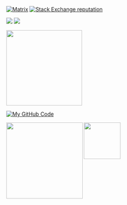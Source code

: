 [![Matrix](https://img.shields.io/badge/@lukeswitz:matrix.org-0078D4?style=for-the-badge&logo=matrix&logoColor=8fff00&labelColor=black&color=black)](https://matrix.to/#/@lukeswitz:matrix.org)
[![Stack Exchange reputation](https://img.shields.io/stackexchange/stackoverflow/r/3311963?style=for-the-badge&logo=stackoverflow&logoColor=8fff00&labelColor=black&color=8fff00)](https://stackoverflow.com/users/3311963/lukeswitz)

<a href="https://x.com/LukeSwitzer_"><img src="https://img.shields.io/twitter/follow/LukeSwitzer_?style=for-the-badge&logo=x&logoColor=8fff00&label=Twitter&color=8fff00&labelColor=black&link=https%3A%2F%2Fx.com%2FLukeSwitzer_"></a>
<a href="https://infosec.exchange/@lukeswitzer" title="Federated"><img src="https://img.shields.io/mastodon/follow/109449136330943994?domain=https%3A%2F%2Finfosec.exchange&label=Federated&style=for-the-badge&logo=mastodon&logoColor=8fff00&labelColor=black&color=8fff00">
</a>

<a href="#">
  <img height=200 align="center" src="https://my-stats-43gk.vercel.app/api?username=lukeswitz&show_icons=true&theme=radical&count_private=true&rank_icon=github&include_all_commits=true&card_width=150" />
</a>

[![My GitHub Code](https://github-readme-stats.vercel.app/api/top-langs/?username=lukeswitz&count_private=true&theme=ocean_dark&showicons=false&hide_title=true&hide_rank=true&include_all_commits=true&hide_border=true&exclude_repo=wordguess,nerdle,wordgame&layout=compact&bg_color=00000000)]()

<img align="left" height=202 src="https://github-readme-streak-stats-git-main-davids-projects-ad77adcc.vercel.app/?user=lukeswitz&theme=radical"/>

<img align="left" height=97 src="https://github-profile-trophy.vercel.app/?username=lukeswitz&theme=radical&no-frame=true&title=Stars,Followers,Commits&column=-1"/>





<!--
[![My GitHub Stats](https://github-readme-stats.vercel.app/api/?username=lukeswitz&count_private=true&showicons=false&hide_title=true&hide_rank=true&include_all_commits=true&hide_border=true&bg_color=0001111&text_bold=false)]()


**lukeswitz/lukeswitz** is a ✨ _special_ ✨ repository because its `README.md` (this file) appears on your GitHub profile.

Here are some ideas to get you started:

- 🔭 I’m currently working on ...
- 🌱 I’m currently learning ...
- 👯 I’m looking to collaborate on ...
- 🤔 I’m looking for help with ...
- 💬 Ask me about ...
- 📫 How to reach me: ...
- 😄 Pronouns: ...
- ⚡ Fun fact: ...
-->
